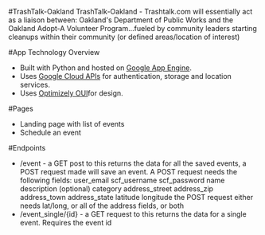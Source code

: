 #TrashTalk-Oakland
TrashTalk-Oakland - Trashtalk.com will essentially act as a liaison between: Oakland's Department of Public Works and the Oakland Adopt-A Volunteer Program...fueled by community leaders starting cleanups within their community (or defined areas/location of interest)

#App Technology Overview
- Built with Python and hosted on [Google App Engine](https://cloud.google.com/appengine/).
- Uses [Google Cloud APIs](https://cloud.google.com) for authentication, storage and location services.
- Uses [Optimizely OUI](http://design.optimizely.com/oui/index.html)for design.

#Pages
- Landing page with list of events
- Schedule an event

#Endpoints
- /event - a GET post to this returns the data for all the saved events, a POST request made will save an event. A POST request needs the following fields:
user_email
scf_username
scf_password
name
description (optional)
category
address_street
address_zip
address_town
address_state
latitude
longitude
the POST request either needs lat/long, or all of the address fields, or both
- /event_single/{id} - a GET request to this returns the data for a single event. Requires the event id
